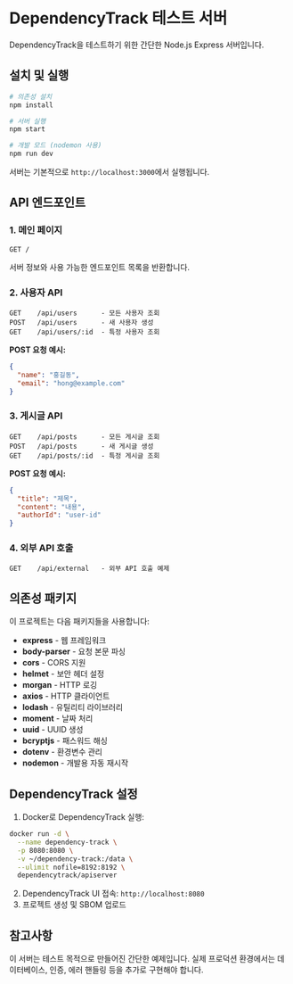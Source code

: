 # DependencyTrack 테스트 서버

DependencyTrack을 테스트하기 위한 간단한 Node.js Express 서버입니다.

## 설치 및 실행

```bash
# 의존성 설치
npm install

# 서버 실행
npm start

# 개발 모드 (nodemon 사용)
npm run dev
```

서버는 기본적으로 `http://localhost:3000`에서 실행됩니다.

## API 엔드포인트

### 1. 메인 페이지
```
GET /
```
서버 정보와 사용 가능한 엔드포인트 목록을 반환합니다.

### 2. 사용자 API
```
GET    /api/users      - 모든 사용자 조회
POST   /api/users      - 새 사용자 생성
GET    /api/users/:id  - 특정 사용자 조회
```

**POST 요청 예시:**
```json
{
  "name": "홍길동",
  "email": "hong@example.com"
}
```

### 3. 게시글 API
```
GET    /api/posts      - 모든 게시글 조회
POST   /api/posts      - 새 게시글 생성
GET    /api/posts/:id  - 특정 게시글 조회
```

**POST 요청 예시:**
```json
{
  "title": "제목",
  "content": "내용",
  "authorId": "user-id"
}
```

### 4. 외부 API 호출
```
GET    /api/external   - 외부 API 호출 예제
```

## 의존성 패키지

이 프로젝트는 다음 패키지들을 사용합니다:

- **express** - 웹 프레임워크
- **body-parser** - 요청 본문 파싱
- **cors** - CORS 지원
- **helmet** - 보안 헤더 설정
- **morgan** - HTTP 로깅
- **axios** - HTTP 클라이언트
- **lodash** - 유틸리티 라이브러리
- **moment** - 날짜 처리
- **uuid** - UUID 생성
- **bcryptjs** - 패스워드 해싱
- **dotenv** - 환경변수 관리
- **nodemon** - 개발용 자동 재시작

## DependencyTrack 설정

1. Docker로 DependencyTrack 실행:
```bash
docker run -d \
  --name dependency-track \
  -p 8080:8080 \
  -v ~/dependency-track:/data \
  --ulimit nofile=8192:8192 \
  dependencytrack/apiserver
```

2. DependencyTrack UI 접속: `http://localhost:8080`
3. 프로젝트 생성 및 SBOM 업로드

## 참고사항

이 서버는 테스트 목적으로 만들어진 간단한 예제입니다.
실제 프로덕션 환경에서는 데이터베이스, 인증, 에러 핸들링 등을 추가로 구현해야 합니다.

